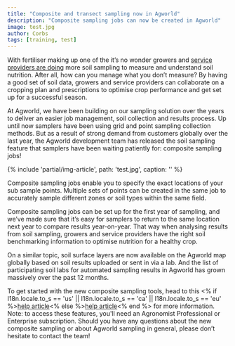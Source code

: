 ```yaml
---
title: "Composite and transect sampling now in Agworld"
description: "Composite sampling jobs can now be created in Agworld"
image: test.jpg
author: Corbs
tags: [training, test]
---
```


With fertiliser making up one of the it’s no wonder growers and [service providers are doing](/blog) more soil sampling to measure and understand soil nutrition. After all, how can you manage what you don’t measure? By having a good set of soil data, growers and service providers can collaborate on a cropping plan and prescriptions to optimise crop performance and get set up for a successful season.

At Agworld, we have been building on our sampling solution over the years to deliver an easier job management, soil collection and results process. Up until now samplers have been using grid and point sampling collection methods. But as a result of strong demand from customers globally over the last year, the Agworld development team has released the soil sampling feature that samplers have been waiting patiently for: composite sampling jobs!

{% include 'partial/img-article',  path: 'test.jpg', caption: '' %}

Composite sampling jobs enable you to specify the exact locations of your sub sample points. Multiple sets of points can be created in the same job to accurately sample different zones or soil types within the same field.

Composite sampling jobs can be set up for the first year of sampling, and we’ve made sure that it’s easy for samplers to return to the same location next year to compare results year-on-year. That way when analysing results from soil sampling, growers and service providers have the right soil benchmarking information to optimise nutrition for a healthy crop.

On a similar topic, soil surface layers are now available on the Agworld map globally based on soil results uploaded or sent in via a lab. And the list of participating soil labs for automated sampling results in Agworld has grown massively over the past 12 months.

To get started with the new composite sampling tools, head to this <% if I18n.locale.to_s == 'us' || I18n.locale.to_s == 'ca' || I18n.locale.to_s == 'eu' %><a href="https://help.agworld.com/en/articles/6855222-soil-sampling-how-to-create-a-composite-soil-sample" target="_blank">help article</a><% else %><a href="https://help.agworld.com/en/articles/6855227-soil-sampling-how-to-create-a-composite-soil-sample" target="_blank">help article</a><% end %> for more information. Note: to access these features, you'll need an Agronomist Professional or Enterprise subscription. Should you have any questions about the new composite sampling or about Agworld sampling in general, please don’t hesitate to contact the team! 
